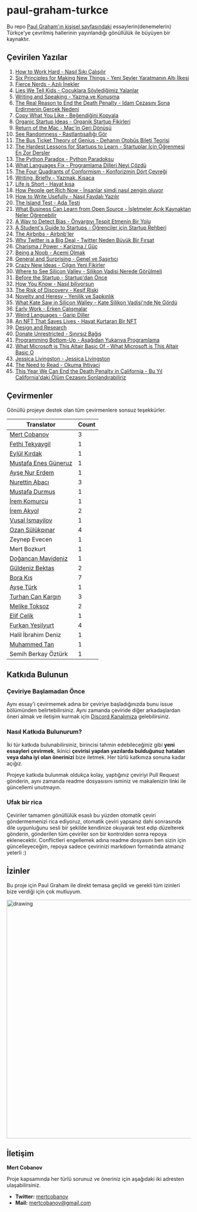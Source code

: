 # paul-graham-turkce

Bu repo [Paul Graham'ın kişisel sayfasındaki](http://paulgraham.com/articles.html) essaylerin(denemelerin) Türkçe'ye çevrilmiş hallerinin yayınlandığı gönüllülük ile büyüyen bir kaynaktır.

## Çevirilen Yazılar

1. [How to Work Hard - Nasıl Sıkı Çalışılır](articles/how-to-work-hard.md)
1. [Six Principles for Making New Things - Yeni Şeyler Yaratmanın Altı İlkesi](articles/six-principles-for-making-new-things.md)
1. [Fierce Nerds - Azılı İnekler](articles/fierce-nerds.md)
1. [Lies We Tell Kids - Çocuklara Söylediğimiz Yalanlar](articles/lies-we-tell-kids.md)
1. [Writing and Speaking - Yazma ve Konuşma](articles/writing-and-speaking.md)
1. [The Real Reason to End the Death Penalty - Idam Cezasını Sona Erdirmenin Gerçek Nedeni](articles/the-real-reason-to-end-the-death-penalty.md)
1. [Copy What You Like - Beğendiğini Kopyala](articles/copy-what-you-like.md)
1. [Organic Startup Ideas - Organik Startup Fikirleri](articles/organic-startup-ideas.md)
1. [Return of the Mac - Mac'in Geri Dönüşü](articles/return-of-the-mac.md)
1. [See Randomness - Rastlantısallığı Gör](articles/see-randomness.md)
1. [The Bus Ticket Theory of Genius - Dehanın Otobüs Bileti Teorisi](articles/the-bus-ticket-theory-of-genius.md)
1. [The Hardest Lessons for Startups to Learn - Startuplar İçin Öğrenmesi En Zor Dersler](articles/the-hardest-lessons-for-startups-to-learn.md)
1. [The Python Paradox - Python Paradoksu](articles/the-python-paradox.md)
1. [What Languages Fix - Programlama Dilleri Neyi Çözdü](articles/what-languages-fix.md)
1. [The Four Quadrants of Conformism - Konforizmin Dört Çeyreği](articles/four-quadrants-of-conformism.md)
1. [Writing, Briefly - Yazmak, Kısaca](articles/writing-briefly.md)
1. [Life is Short - Hayat kısa](articles/life-is-short.md)
1. [How People get Rich Now - İnsanlar şimdi nasıl zengin oluyor](articles/how-people-get-rich-now.md)
1. [How to Write Usefully - Nasıl Faydalı Yazılır](articles/how-to-write-usefully.md)
1. [The Island Test - Ada Testi](articles/the-island-test.md)
1. [What Business Can Learn from Open Source - İşletmeler Açık Kaynaktan Neler Öğrenebilir](articles/what-business-can-learn-from-open-source.md)
1. [A Way to Detect Bias - Önyargıyı Tespit Etmenin Bir Yolu](articles/a-way-to-detect-bias.md)
1. [A Student's Guide to Startups - Öğrenciler için Startup Rehberi](articles/a-students-guide-to-startups.md)
1. [The Airbnbs - Airbnb'ler](articles/the-airbnbs.md)
1. [Why Twitter is a Big Deal - Twitter Neden Büyük Bir Fırsat](articles/why-twitter-is-a-big-deal.md)
1. [Charisma / Power - Karizma / Güç](articles/charisma-power.md)
1. [Being a Noob - Acemi Olmak](articles/being-a-noob.md)
1. [General and Surprising - Genel ve Şaşırtıcı](articles/general-and-surprising.md)
1. [Crazy New Ideas - Çılgın Yeni Fikirler](articles/crazy-new-ideas.md)
1. [Where to See Silicon Valley - Silikon Vadisi Nerede Görülmeli](articles/where-to-see-silicon-valley.md)
1. [Before the Startup - Startup'dan Önce](articles/before-the-startup.md)
1. [How You Know - Nasıl biliyorsun](articles/how-you-know.md)
1. [The Risk of Discovery - Keşif Riski](articles/the-risk-of-discovery.md)
1. [Novelty and Heresy - Yenilik ve Sapkınlık](articles/novelty-and-heresy.md)
1. [What Kate Saw in Silicon Walley - Kate Silikon Vadisi'nde Ne Gördü](articles/what-kate-saw-in-silicon-walley.md)
1. [Early Work - Erken Çalışmalar](articles/early-work.md)
1. [Weird Languages - Garip Diller](articles/weird-languages.md)
1. [An NFT That Saves Lives - Hayat Kurtaran Bir NFT](articles/an-nft-that-saves-lives.md)
1. [Design and Research](articles/design-and-research.md)
1. [Donate Unrestricted - Sınırsız Bağış](articles/donate-unrestricted.md)
1. [Programming Bottom-Up - Aşağıdan Yukarıya Programlama](articles/programming-bottom-up.md)
1. [What Microsoft is This Altair Basic Of - What Microsoft is This Altair Basic O](articles/what-microsoft-is-this-altair-basic-of.md)
1. [Jessica Livingston - Jessica Livingston](articles/jessica-livingston.md)
1. [The Need to Read - Okuma Ihtiyaci](articles/the-need-to-read.md)
1. [This Year We Can End the Death Penalty in California - Bu Yıl California'daki Ölüm Cezasını Sonlandırabiliriz](articles/this-year-we-can-end-the-death-penalty-in-california.md)


## Çevirmenler

Gönüllü projeye destek olan tüm çevirmenlere sonsuz teşekkürler.

| Translator                                              | Count |
| ------------------------------------------------------- | ----- |
| [Mert Cobanov](https://github.com/cobanov/)             | 3     |
| [Fethi Tekyaygil](https://github.com/TekyaygilFethi)    | 1     |
| [Eylül Kırdak](https://github.com/eylulkirdak/)         | 1     |
| [Mustafa Enes Güneruz](https://github.com/menesguneruz) | 1     |
| [Ayşe Nur Erdem](https://github.com/er-ay)              | 1     |
| [Nurettin Abacı](https://github.com/nurettinabaci)      | 3     |
| [Mustafa Durmuş](https://github.com/mdurmuss)           | 1     |
| [İrem Komurcu](https://github.com/irem-komurcu)         | 1     |
| [İrem Akyol](https://github.com/lastirembender)         | 2     |
| [Vusal Ismayilov](https://github.com/woosal1337)        | 1     |
| [Ozan Sülükpınar](https://github.com/ozansulukpinar)    | 4     |
| Zeynep Evecen                                           | 1     |
| Mert Bozkurt                                            | 1     |
| [Doğancan Mavideniz](https://github.com/mavideniz)      | 1     |
| [Güldeniz Bektaş](https://github.com/GuldenizBektas)    | 2     |
| [Bora Kış](https://github.com/BoraKis)                  | 7     |
| [Ayşe Türk](https://github.com/ayseturkk)               | 1     |
| [Turhan Can Kargın](https://github.com/turhancan97)     | 3     |
| [Melike Toksoz](https://github.com/melikeetoksoz)       | 2     |
| [Elif Çelik](https://github.com/eelifcelik)             | 1     |
| [Furkan Yeşilyurt](https://github.com/furkanyesilyurt)  | 4     |
| Halil İbrahim Deniz                                     | 1     |
| [Muhammed Tan](https://github.com/intelMT)              | 1     |
| Semih Berkay Öztürk                                     | 1     |

## Katkıda Bulunun

### Çeviriye Başlamadan Önce

Aynı essay'i çevirmemek adına bir çeviriye başladığınızda bunu issue bölümünden belirtebilirsiniz. Aynı zamanda çeviride diğer arkadaşlardan öneri almak ve iletişim kurmak için [Discord Kanalımıza](https://discord.gg/PY7DwAArwU) gelebilirsiniz.

### Nasıl Katkıda Bulunurum?

İki tür katkıda bulunabilirsiniz, birincisi tahmin edebileceğiniz gibi **yeni essayleri çevirmek**, ikinici **çevirisi yapılan yazılarda bulduğunuz hataları veya daha iyi olan önerinizi** bize iletmek. Her türlü katkınıza sonuna kadar açığız.

Projeye katkıda bulunmak oldukça kolay, yaptığınız çeviriyi Pull Request gönderin, aynı zamanda readme dosyasısını isminiz ve makalenizin linki ile güncellemi unutmayın.

### Ufak bir rica

Çeviriler tamamen gönüllülük esaslı bu yüzden otomatik çeviri göndermemenizi rica ediyoruz, otomatik çeviri yapsanız dahi sonrasında dile uygunluğunu sesli bir şekilde kendinize okuyarak test edip düzelterek gönderin, gönderilen tüm çeviriler son bir kontrolden sonra repoya eklenecektir. Conflictleri engellemek adına readme dosyasını ben sizin için güncelleyeceğim, repoya sadece çevirinizi markdown formatında atmanız yeterli :)

## İzinler

Bu proje için Paul Graham ile direkt temasa geçildi ve gerekli tüm izinleri bize verdiği için çok mutluyum.

<img src="assets/paul.png" alt="drawing" width="650"/>

## İletişim

**Mert Cobanov**

Proje kapsamında her türlü sorunuz ve öneriniz için aşağıdaki iki adresten ulaşabilirsiniz.

- **Twitter:** [mertcobanov](https://twitter.com/mertcobanov)
- **Mail:** [mertcobanov@gmail.com](mailto:mertcobanov@gmail.com)
